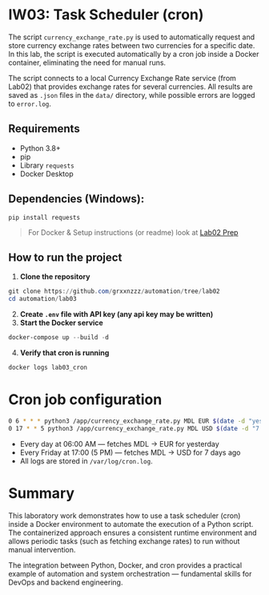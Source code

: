 # IW03: Task Scheduler (cron)

The script `currency_exchange_rate.py` is used to automatically request and store currency exchange rates between two currencies for a specific date.
In this lab, the script is executed automatically by a cron job inside a Docker container, eliminating the need for manual runs.

The script connects to a local Currency Exchange Rate service (from Lab02) that provides exchange rates for several currencies.
All results are saved as `.json` files in the `data/` directory, while possible errors are logged to `error.log`.

## Requirements
- Python 3.8+
- pip
- Library `requests`
- Docker Desktop

## Dependencies (Windows):
```shell
pip install requests
```
> For Docker & Setup instructions (or readme) look at [Lab02 Prep](https://github.com/grxxnzzz/automation/blob/lab02/lab02prep_readme.md)

## How to run the project
1. **Clone the repository**
```powershell
git clone https://github.com/grxxnzzz/automation/tree/lab02
cd automation/lab03
```
2. **Create `.env` file with API key (any api key may be written)**
3. **Start the Docker service**
```powershell
docker-compose up --build -d
```
4. **Verify that cron is running**
```powershell
docker logs lab03_cron
```

# Cron job configuration
```bash
0 6 * * * python3 /app/currency_exchange_rate.py MDL EUR $(date -d "yesterday" +\%Y-\%m-\%d) --key QWERTY123 >> /var/log/cron.log 2>&1
0 17 * * 5 python3 /app/currency_exchange_rate.py MDL USD $(date -d "7 days ago" +\%Y-\%m-\%d) --key QWERTY123 >> /var/log/cron.log 2>&1
```
- Every day at 06:00 AM — fetches MDL → EUR for yesterday
- Every Friday at 17:00 (5 PM) — fetches MDL → USD for 7 days ago
- All logs are stored in `/var/log/cron.log`.

# Summary

This laboratory work demonstrates how to use a task scheduler (cron) inside a Docker environment to automate the execution of a Python script.
The containerized approach ensures a consistent runtime environment and allows periodic tasks (such as fetching exchange rates) to run without manual intervention.

The integration between Python, Docker, and cron provides a practical example of automation and system orchestration — fundamental skills for DevOps and backend engineering.